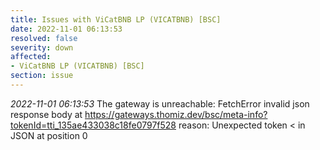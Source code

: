 ```yaml
---
title: Issues with ViCatBNB LP (VICATBNB) [BSC]
date: 2022-11-01 06:13:53
resolved: false
severity: down
affected:
- ViCatBNB LP (VICATBNB) [BSC]
section: issue
---
```


*2022-11-01 06:13:53* The gateway is unreachable: FetchError invalid json response body at https://gateways.thomiz.dev/bsc/meta-info?tokenId=tti_135ae433038c18fe0797f528 reason: Unexpected token < in JSON at position 0
